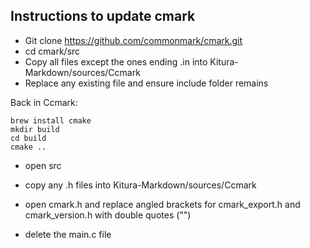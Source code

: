 ## Instructions to update cmark

* Git clone https://github.com/commonmark/cmark.git
* cd cmark/src
* Copy all files except the ones ending .in into Kitura-Markdown/sources/Ccmark
* Replace any existing file and ensure include folder remains

Back in Ccmark:
```
brew install cmake
mkdir build
cd build
cmake ..
```
* open src
* copy any .h files into Kitura-Markdown/sources/Ccmark

* open cmark.h and replace angled brackets for cmark_export.h and cmark_version.h with double quotes ("")

* delete the main.c file
